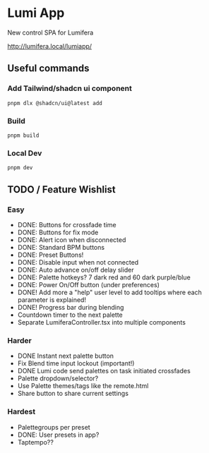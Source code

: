 # Lumi App

New control SPA for Lumifera

http://lumifera.local/lumiapp/

## Useful commands

### Add Tailwind/shadcn ui component
```shell
pnpm dlx @shadcn/ui@latest add
```

### Build
```shell
pnpm build
```

### Local Dev
```shell
pnpm dev
```

## TODO / Feature Wishlist
### Easy
* DONE: Buttons for crossfade time
* DONE: Buttons for fix mode
* DONE: Alert icon when disconnected
* DONE: Standard BPM buttons
* DONE: Preset Buttons!
* DONE: Disable input when not connected
* DONE: Auto advance on/off delay slider
* DONE: Palette hotkeys? 7 dark red and 60 dark purple/blue
* DONE: Power On/Off button (under preferences)
* DONE! Add more a "help" user level to add tooltips where each parameter is explained!
* DONE! Progress bar during blending
* Countdown timer to the next palette
* Separate LumiferaController.tsx into multiple components


### Harder
* DONE Instant next palette button
* Fix Blend time input lockout (important!)
* DONE Lumi code send palettes on task initiated crossfades
* Palette dropdown/selector?
* Use Palette themes/tags like the remote.html
* Share button to share current settings

### Hardest
* Palettegroups per preset
* DONE: User presets in app?
* Taptempo??

